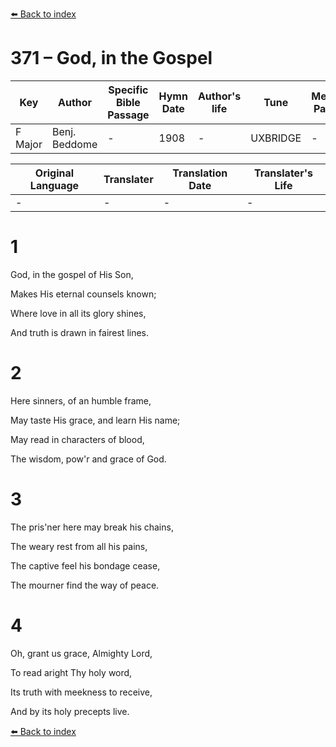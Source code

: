 [⬅️ Back to index](../README.md)

# 371 – God, in the Gospel

Key | Author   | Specific Bible Passage     |Hymn Date |Author's life |Tune |Metrical Pattern   |Composer/Source
-- | --------- | ---------------------------|----------|--------------|-----|-------------------|-------------  
F Major |Benj. Beddome |- |1908 |- |UXBRIDGE |- |L. Mason

Original Language | Translater | Translation Date   | Translater's Life  
----------------- | --------- | --------------------|-------------     
\- |- |- |-




# 1

God, in the gospel of His Son,

Makes His eternal counsels known;

Where love in all its glory shines,

And truth is drawn in fairest lines.



# 2

Here sinners, of an humble frame,

May taste His grace, and learn His name;

May read in characters of blood,

The wisdom, pow'r and grace of God.



# 3

The pris'ner here may break his chains,

The weary rest from all his pains,

The captive feel his bondage cease,

The mourner find the way of peace.



# 4

Oh, grant us grace, Almighty Lord,

To read aright Thy holy word,

Its truth with meekness to receive,

And by its holy precepts live.

[⬅️ Back to index](../README.md)
